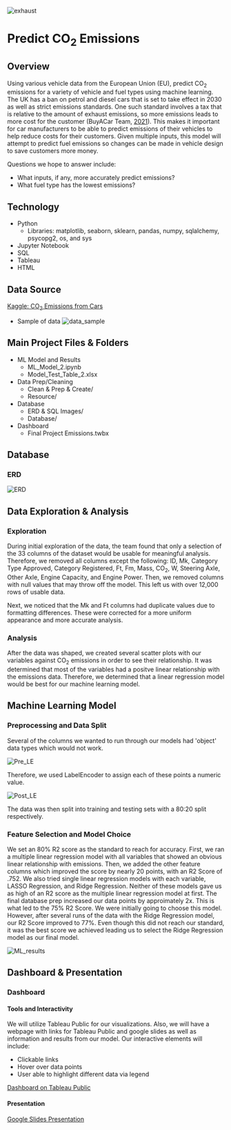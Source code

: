 ![exhaust](https://user-images.githubusercontent.com/59906657/168440871-7b8fec42-2e29-4c56-a69b-affa85a39ecf.png)

# Predict CO<sub>2</sub> Emissions
## Overview
Using various vehicle data from the European Union (EU), predict CO<sub>2</sub> emissions for a variety of vehicle and fuel types using machine learning. The UK has a ban on petrol and diesel cars that is set to take effect in 2030 as well as strict emissions standards.  One such standard involves a tax that is relative to the amount of exhaust emissions, so more emissions leads to more cost for the customer (BuyACar Team, [2021](https://www.buyacar.co.uk/cars/economical-cars/low-emission-cars/337/co2-emissions-and-gkm-meaning)).  This makes it important for car manufacturers to be able to predict emissions of their vehicles to help reduce costs for their customers.  Given multiple inputs, this model will attempt to predict fuel emissions so changes can be made in vehicle design to save customers more money.  

Questions we hope to answer include:  
* What inputs, if any, more accurately predict emissions?
* What fuel type has the lowest emissions?  

## Technology
* Python
  - Libraries: matplotlib, seaborn, sklearn, pandas, numpy, sqlalchemy, psycopg2, os, and sys  
* Jupyter Notebook 
* SQL
* Tableau
* HTML

## Data Source
[Kaggle: CO<sub>2</sub> Emissions from Cars](https://www.kaggle.com/datasets/vivovinco/monitoring-of-co2-emissions-from-passenger-cars) 
* Sample of data
 ![data_sample](https://user-images.githubusercontent.com/59906657/171918147-7efa1942-09eb-46ab-b6da-a946034e8b17.PNG)

## Main Project Files & Folders
* ML Model and Results
  - ML_Model_2.ipynb
  - Model_Test_Table_2.xlsx
* Data Prep/Cleaning
  - Clean & Prep & Create/
  - Resource/
* Database 
  - ERD & SQL Images/
  - Database/
* Dashboard
  - Final Project Emissions.twbx

## Database
### ERD
![ERD](https://user-images.githubusercontent.com/59906657/172000289-c3630506-8323-48ad-9899-96760583fd29.PNG)


## Data Exploration & Analysis
### Exploration
During initial exploration of the data, the team found that only a selection of the 33 columns of the dataset would be usable for meaningful analysis. Therefore, we removed all columns except the following: ID, Mk, Category Type Approved, Category Registered, Ft, Fm, Mass, CO<sub>2</sub>, W, Steering Axle, Other Axle, Engine Capacity, and Engine Power. Then, we removed columns with null values that may throw off the model. This left us with over 12,000 rows of usable data.  

Next, we noticed that the Mk and Ft columns had duplicate values due to formatting differences. These were corrected for a more uniform appearance and more accurate analysis.  

### Analysis
After the data was shaped, we created several scatter plots with our variables against CO<sub>2</sub> emissions in order to see their relationship. It was determined that most of the variables had a positve linear relationship with the emissions data. Therefore, we determined that a linear regression model would be best for our machine learning model.  

## Machine Learning Model  
### Preprocessing and Data Split  
Several of the columns we wanted to run through our models had 'object' data types which would not work.  

![Pre_LE](https://user-images.githubusercontent.com/59906657/171921124-9c1c98a1-64de-416f-86d8-d2019aa95a8b.PNG)

Therefore, we used LabelEncoder to assign each of these points a numeric value.  

![Post_LE](https://user-images.githubusercontent.com/59906657/171921169-613e073a-38b5-4585-8816-acf1360edae8.PNG)

The data was then split into training and testing sets with a 80:20 split respectively.

### Feature Selection and Model Choice
We set an 80% R2 score as the standard to reach for accuracy. First, we ran a multiple linear regression model with all variables that showed an obvious linear relationship with emissions. Then, we added the other feature columns which improved the score by nearly 20 points, with an R2 Score of .752. We also tried single linear regression models with each variable, LASSO Regression, and Ridge Regression. Neither of these models gave us as high of an R2 score as the multiple linear regression model at first. The final database prep increased our data points by approimately 2x. This is what led to the 75% R2 Score. We were initially going to choose this model. However, after several runs of the data with the Ridge Regression model, our R2 Score improved to 77%. Even though this did not reach our standard, it was the best score we achieved leading us to select the Ridge Regression model as our final model.  

![ML_results](https://user-images.githubusercontent.com/59906657/171920381-dda6e016-f6e1-493c-9a8a-145ab4a16cdd.PNG)


## Dashboard & Presentation
### Dashboard
#### Tools and Interactivity
We will utilize Tableau Public for our visualizations. Also, we will have a webpage with links for Tableau Public and google slides as well as information and results from our model. Our interactive elements will include:

* Clickable links
* Hover over data points
* User able to highlight different data via legend  

[Dashboard on Tableau Public](https://public.tableau.com/app/profile/elliott.saxton/viz/FinalProjectEmissions_16537991811610/Dashboard1?publish=yes)

#### Presentation
[Google Slides Presentation](https://docs.google.com/presentation/d/1YBmfJ2yOlaomylhzkCNIPSoxClYus-hk2-i_hcmGUMo/edit#slide=id.p)
